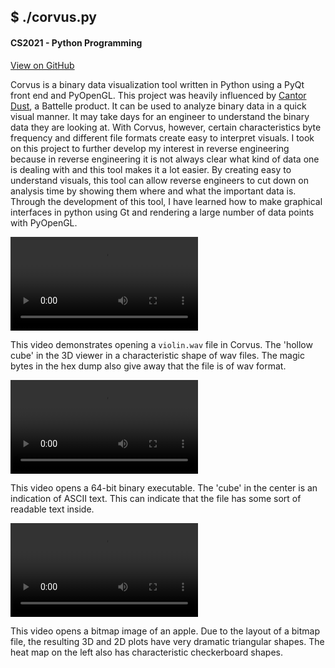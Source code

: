 ## $ ./corvus.py
#### CS2021 - Python Programming

<a href="https://github.com/aaron-boyd/Corvus" class="btn btn-github"><span class="icon"></span>View on GitHub</a>

Corvus is a binary data visualization tool written in Python using a PyQt front end and PyOpenGL. This project was heavily influenced by [Cantor Dust](https://www.battelle.org/case-studies/case-study-detail/accelerating-cyber-vulnerability-analysis-with-binary-files-rendered-as-images), a Battelle product. It can be used to analyze binary data in a quick visual manner. It may take days for an engineer to understand the binary data they are looking at. With Corvus, however, certain characteristics byte frequency and different file formats create easy to interpret visuals. I took on this project to further develop my interest in reverse engineering because in reverse engineering it is not always clear what kind of data one is dealing with and this tool makes it a lot easier. By creating easy to understand visuals, this tool can allow reverse engineers to cut down on analysis time by showing them where and what the important data is. Through the development of this tool, I have learned how to make graphical interfaces in python using Gt and rendering a large number of data points with PyOpenGL.


<video autoplay loop>
  <source src="/content/videos/corvus_demo_3D_violin.mp4" type="video/mp4">
  Your browser does not support the video tag.
</video>

This video demonstrates opening a `violin.wav` file in Corvus. The 'hollow cube' in the 3D viewer in a characteristic shape of wav files. The magic bytes in the hex dump also give away that the file is of wav format.

<video autoplay loop>
  <source src="/content/videos/corvus_demo_3D_bin64.mp4" type="video/mp4">
  Your browser does not support the video tag.
</video>

This video opens a 64-bit binary executable. The 'cube' in the center is an indication of ASCII text. This can indicate that the file has some sort of readable text inside.

<video autoplay loop>
  <source src="/content/videos/corvus_demo_3D_apple.mp4" type="video/mp4">
  Your browser does not support the video tag.
</video>

This video opens a bitmap image of an apple. Due to the layout of a bitmap file, the resulting 3D and 2D plots have very dramatic triangular shapes. The heat map on the left also has characteristic checkerboard shapes.
